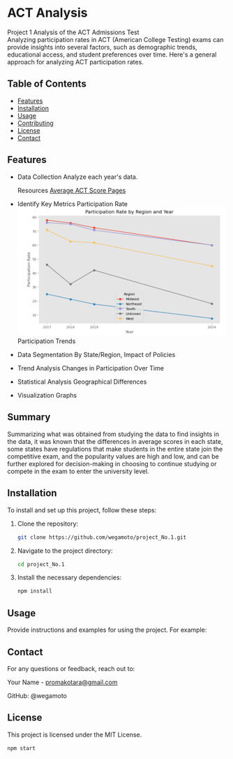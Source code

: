 # ACT Analysis

Project 1 Analysis of the ACT Admissions Test  
Analyzing participation rates in ACT (American College Testing) exams can provide insights into several factors, such as demographic trends, 
educational access, and student preferences over time. Here's a general approach for analyzing ACT participation rates.


## Table of Contents

- [Features](#features)
- [Installation](#installation)
- [Usage](#usage)
- [Contributing](#contributing)
- [License](#license)
- [Contact](#contact)

## Features

- Data Collection Analyze each year's data.

  Resources [Average ACT Score Pages](https://worldpopulationreview.com/state-rankings/average-act-score-by-state)
- Identify Key Metrics
  Participation Rate![Participation Rate](https://github.com/wegamoto/project_No.1/blob/main/images/Paticipation_Rate.png)
  Participation Trends 
- Data Segmentation By State/Region, Impact of Policies
- Trend Analysis Changes in Participation Over Time
- Statistical Analysis Geographical Differences
- Visualization Graphs

## Summary

Summarizing what was obtained from studying the data to find insights in the data, 
it was known that the differences in average scores in each state, some states have regulations 
that make students in the entire state join the competitive exam, and the popularity values ​​are high and low, 
and can be further explored for decision-making in choosing 
to continue studying or compete in the exam to enter the university level.

## Installation

To install and set up this project, follow these steps:

1. Clone the repository:
    ```bash
    git clone https://github.com/wegamoto/project_No.1.git
    ```
2. Navigate to the project directory:
    ```bash
    cd project_No.1
    ```
3. Install the necessary dependencies:
    ```bash
    npm install
    ```

## Usage

Provide instructions and examples for using the project. For example:

## Contact
For any questions or feedback, reach out to:

Your Name - promakotara@gmail.com

GitHub: @wegamoto


## License
This project is licensed under the MIT License.

```bash
npm start
